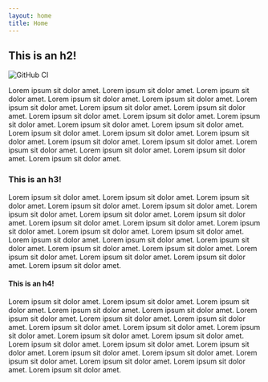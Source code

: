 ```yaml
---
layout: home
title: Home
---
```


## This is an h2!

![GitHub CI](/tiny-lab/assets/images/test.png)

Lorem ipsum sit dolor amet. Lorem ipsum sit dolor amet.
Lorem ipsum sit dolor amet. Lorem ipsum sit dolor amet.
Lorem ipsum sit dolor amet. Lorem ipsum sit dolor amet.
Lorem ipsum sit dolor amet. Lorem ipsum sit dolor amet.
Lorem ipsum sit dolor amet. Lorem ipsum sit dolor amet.
Lorem ipsum sit dolor amet. Lorem ipsum sit dolor amet.
Lorem ipsum sit dolor amet. Lorem ipsum sit dolor amet.
Lorem ipsum sit dolor amet. Lorem ipsum sit dolor amet.
Lorem ipsum sit dolor amet. Lorem ipsum sit dolor amet.
Lorem ipsum sit dolor amet. Lorem ipsum sit dolor amet.
Lorem ipsum sit dolor amet. Lorem ipsum sit dolor amet.

### This is an h3!

Lorem ipsum sit dolor amet. Lorem ipsum sit dolor amet.
Lorem ipsum sit dolor amet. Lorem ipsum sit dolor amet.
Lorem ipsum sit dolor amet. Lorem ipsum sit dolor amet.
Lorem ipsum sit dolor amet. Lorem ipsum sit dolor amet.
Lorem ipsum sit dolor amet. Lorem ipsum sit dolor amet.
Lorem ipsum sit dolor amet. Lorem ipsum sit dolor amet.
Lorem ipsum sit dolor amet. Lorem ipsum sit dolor amet.
Lorem ipsum sit dolor amet. Lorem ipsum sit dolor amet.
Lorem ipsum sit dolor amet. Lorem ipsum sit dolor amet.
Lorem ipsum sit dolor amet. Lorem ipsum sit dolor amet.
Lorem ipsum sit dolor amet. Lorem ipsum sit dolor amet.

#### This is an h4!

Lorem ipsum sit dolor amet. Lorem ipsum sit dolor amet.
Lorem ipsum sit dolor amet. Lorem ipsum sit dolor amet.
Lorem ipsum sit dolor amet. Lorem ipsum sit dolor amet.
Lorem ipsum sit dolor amet. Lorem ipsum sit dolor amet.
Lorem ipsum sit dolor amet. Lorem ipsum sit dolor amet.
Lorem ipsum sit dolor amet. Lorem ipsum sit dolor amet.
Lorem ipsum sit dolor amet. Lorem ipsum sit dolor amet.
Lorem ipsum sit dolor amet. Lorem ipsum sit dolor amet.
Lorem ipsum sit dolor amet. Lorem ipsum sit dolor amet.
Lorem ipsum sit dolor amet. Lorem ipsum sit dolor amet.
Lorem ipsum sit dolor amet. Lorem ipsum sit dolor amet.
